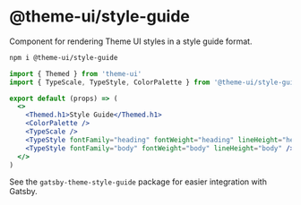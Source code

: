 # @theme-ui/style-guide

Component for rendering Theme UI styles in a style guide format.

```sh
npm i @theme-ui/style-guide
```

```jsx
import { Themed } from 'theme-ui'
import { TypeScale, TypeStyle, ColorPalette } from '@theme-ui/style-guide'

export default (props) => (
  <>
    <Themed.h1>Style Guide</Themed.h1>
    <ColorPalette />
    <TypeScale />
    <TypeStyle fontFamily="heading" fontWeight="heading" lineHeight="heading" />
    <TypeStyle fontFamily="body" fontWeight="body" lineHeight="body" />
  </>
)
```

See the `gatsby-theme-style-guide` package for easier integration with Gatsby.
